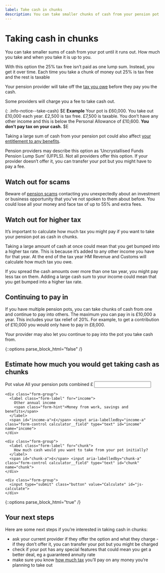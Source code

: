```yaml
---
label: Take cash in chunks
description: You can take smaller chunks of cash from your pension pot until it runs out.
---
```


<div class="circle circle--m circle--take-cash"></div>

# Taking cash in chunks

You can take smaller sums of cash from your pot until it runs out. How much you take and when you take it is up to you.

With this option the 25% tax free isn’t paid as one lump sum. Instead, you get it over time. Each time you take a chunk of money out 25% is tax free and the rest is taxable

Your pension provider will take off the [tax you owe](/tax) before they pay you the cash.

Some providers will charge you a fee to take cash out.

{: .info-notice--take-cash}
$E
**Example**
Your pot is £60,000.
You take out £10,000 each year.
£2,500 is tax free.
£7,500 is taxable.
You don’t have any other income and this is below the Personal Allowance of £10,600.
**You don’t pay tax on your cash.**
$E

Taking a large sum of cash from your pension pot could also affect [your entitlement to any benefits](/benefits).

Pension providers may describe this option as ‘Uncrystallised Funds Pension Lump Sum’ (UFPLS). Not all providers offer this option. If your provider doesn’t offer it, you can transfer your pot but you might have to pay a fee.

## Watch out for scams

Beware of [pension scams](/scams) contacting you unexpectedly about an investment or business opportunity that you’ve not spoken to them about before. You could lose all your money and face tax of up to 55% and extra fees.

## Watch out for higher tax

It’s important to calculate how much tax you might pay if you want to take your pension pot as cash in chunks.

Taking a large amount of cash at once could mean that you get bumped into a higher tax rate. This is because it’s added to any other income you have for that year. At the end of the tax year HM Revenue and Customs will calculate how much tax you owe.

If you spread the cash amounts over more than one tax year, you might pay less tax on them. Adding a large cash sum to your income could mean that you get bumped into a higher tax rate.

## Continuing to pay in

If you have multiple pension pots, you can take chunks of cash from one and continue to pay into others. The maximum you can pay in is £10,000 a year. This includes your tax relief of 20%. For example, to get a contribution of £10,000 you would only have to pay in £8,000.

Your provider may also let you continue to pay into the pot you take cash from.

{::options parse_block_html="false" /}
<div class="calculator calculator--in-article js-take-cash-in-chunks-calculator">
  <h2 id="estimate-take-cash-in-chunks">Estimate how much you would get taking cash as chunks</h2>

  <form action="/take-cash-in-chunks/results#estimate-take-cash-in-chunks" method="get">
    <div class="form-group">
      <label class="form-label" for="pot">
        Pot value
        <span class="form-hint">All your pension pots combined</span>
      </label>
      <span id="pot-a">£</span> <input aria-labelledby="pot-a" class="form-control calculator__field" type="text" id="pot" name="pot">
    </div>

    <div class="form-group">
      <label class="form-label" for="income">
        Other annual income
        <span class="form-hint">Money from work, savings and benefits</span>
      </label>
      <span id="income-a">£</span> <input aria-labelledby="income-a" class="form-control calculator__field" type="text" id="income" name="income">
    </div>

    <div class="form-group">
      <label class="form-label" for="chunk">
        How much cash would you want to take from your pot initially?
      </label>
      <span id="chunk-a">£</span> <input aria-labelledby="chunk-a" class="form-control calculator__field" type="text" id="chunk" name="chunk">
    </div>

    <div class="form-group">
      <input type="submit" class="button" value="Calculate" id="js-calculate">
    </div>
  </form>
</div>
{::options parse_block_html="true" /}

## Your next steps

Here are some next steps if you’re interested in taking cash in chunks:

- ask your current provider if they offer the option and what they charge - if they don’t offer it, you can transfer your pot but you might be charged
- check if your pot has any special features that could mean you get a better deal, eg a guaranteed annuity rate
- make sure you know [how much tax](/tax) you’ll pay on any money you’re planning to take out
